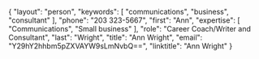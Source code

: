 {
  "layout": "person",
  "keywords": [
    "communications",
    "business",
    "consultant"
  ],
  "phone": "203 323-5667",
  "first": "Ann",
  "expertise": [
    "Communications",
    "Small business"
  ],
  "role": "Career Coach/Writer and Consultant",
  "last": "Wright",
  "title": "Ann Wright",
  "email": "Y29hY2hhbm5pZXVAYW9sLmNvbQ==",
  "linktitle": "Ann Wright"
}